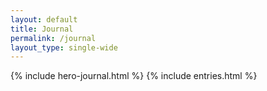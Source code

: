 ```yaml
---
layout: default
title: Journal
permalink: /journal
layout_type: single-wide
---
```

{% include hero-journal.html %}
{% include entries.html %}
